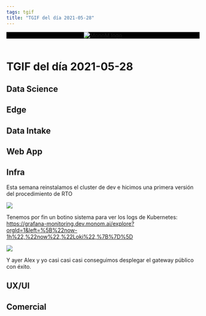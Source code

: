 ```yaml
---
tags: tgif
title: "TGIF del día 2021-05-28"
---
```


<header style="background-color: black;">
<a href="{{ '/' | url }}"><img src="{{ '/img/logo.png' | url }}" alt="MonoM logo"></a>
</header>

# TGIF del día 2021-05-28

## Data Science

## Edge

## Data Intake

## Web App

## Infra

Esta semana reinstalamos el cluster de dev e hicimos una primera versión del procedimiento de RTO

![](https://media.giphy.com/media/MtIPR6C5okdt6/giphy.gif)

Tenemos por fin un botino sistema para ver los logs de Kubernetes: https://grafana-monitoring.dev.monom.ai/explore?orgId=1&left=%5B%22now-1h%22,%22now%22,%22Loki%22,%7B%7D%5D

![](https://media.giphy.com/media/l2Je1hz9TOQhjQZUc/giphy.gif)

Y ayer Alex y yo casi casi casi conseguimos desplegar el gateway público con éxito.

## UX/UI

## Comercial
